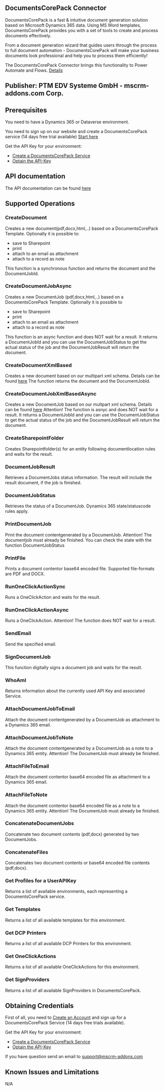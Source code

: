 

## DocumentsCorePack Connector
DocumentsCorePack is a fast & intuitive document generation solution based on Microsoft Dynamics 365 data.
Using MS Word templates, DocumentsCorePack provides you with a set of tools to create and process documents effectively. 

From a document generation wizard that guides users through the process to full document automation - DocumentsCorePack will make your business documents look professional
and help you to process them efficiently!

The DocumentsCorePack Connector brings this functionality to Power Automate and Flows.
[Details](https://www.mscrm-addons.com/Products/DocumentsCorePack) 

## Publisher: PTM EDV Systeme GmbH - mscrm-addons.com Corp.


## Prerequisites

You need to have a Dynamics 365 or Dataverse environment. 

You need to sign up on our website and create a DocumentsCorePack service (14 days free trial available)  [Start here](https://support.mscrm-addons.com/knowledgebase/documentscorepack-online-service-configuration/) 

Get the API Key for your environment:
- [Create a DocumentsCorePack Service](https://www.mscrm-addons.com/Products/DocumentsCorePack/ServiceConfiguration)
- [Optain the API-Key](https://www.mscrm-addons.com/Portals/0/Blog/DCP_CustomConnector_HowTo/c1_obtainAPIKey.PNG)


## API documentation
The API documentation can be found [here](https://support.mscrm-addons.com)


## Supported Operations

### CreateDocument
Creates a new document(pdf,docx,html,..) based on a DocumentsCorePack Template. Optionally it is possible to:
- save to Sharepoint
- print
- attach to an email as attachment
- attach to a record as note

This function is a synchronous function and returns the document and the DocumentJobId.

### CreateDocumentJobAsync
Creates a new DocumentJob (pdf,docx,html,..) based on a DocumentsCorePack Template. Optionally it is possible to 
- save to Sharepoint
- print
- attach to an email as attachment
- attach to a record as note

This function is an async function and does NOT wait for a result. 
It returns a DocumentJobId and you can use the DocumentJobStatus to get the actual status of the job and the DocumentJobResult will return the document.

### CreateDocumentXmlBased
Creates a new document based on our multipart xml schema. Details can be found [here](https://support.mscrm-addons.com/knowledgebase/how-to-build-a-multipartxml-flow-that-concatenates-all-documents-into-one-file/)
The function returns the document and the DocumentJobId.

### CreateDocumentJobXmlBasedAsync
Creates a new DocumentJob based on our multpart xml schema. Details can be found [here](https://support.mscrm-addons.com/knowledgebase/how-to-build-a-multipartxml-flow-that-concatenates-all-documents-into-one-file/)
Attention! The function is asnyc and does NOT wait for a result.
It returns a DocumentJobId and you can use the DocumentJobStatus to get the actual status of the job and the DocumentJobResult will return the document.

### CreateSharepointFolder
Creates Sharepointfolder(s) for an entity following documentlocation rules and waits for the result.
 
### DocumentJobResult
Retrieves a DocumentJobs status information. The result will include the result document, if the job is finished.

### DocumentJobStatus
Retrieves the status of a DocumentJob. Dynamics 365 state/statuscode rules apply.

### PrintDocumentJob
Print the document contentgenerated by a DocumentJob. Attention! The documentjob must already be finished. You can check the state with the function DocumentJobStatus

### PrintFile
Prints a document contentor base64 encoded file. Supported file-formats are PDF and DOCX.

### RunOneClickActionSync
Runs a OneClickAction and waits for the result. 

### RunOneClickActionAsync
Runs a OneClickAction. Attention! The function does NOT wait for a result.

### SendEmail
Send the specified email. 

### SignDocumentJob
This function digitally signs a document job and waits for the result.

### WhoAmI
Returns information about the currently used API Key and associated Service. 

### AttachDocumentJobToEmail
Attach the document contentgenerated by a DocumentJob as attachment to a Dynamics 365 email.

### AttachDocumentJobToNote
Attach the document contentgenerated by a DocumentJob as a note to a Dynamics 365 entity. Attention! The DocumentJob must already be finished. 

### AttachFileToEmail
Attach the document contentor base64 encoded file as attachment to a Dynamics 365 email.

### AttachFileToNote
Attach the document contentor base64 encoded file as a note to a Dynamics 365 entity. Attention! The DocumentJob must already be finished.

### ConcatenateDocumentJobs
Concatenate two document contents (pdf,docx) generated by two DocumentJobs.

### ConcatenateFiles
Concatenates two document contents or base64 encoded file contents (pdf,docx).

### Get Profiles for a UserAPIKey
Returns a list of available environments, each representing a DocumentsCorePack service.

### Get Templates
Returns a list of all available templates for this environment.

### Get DCP Printers
Returns a list of all available DCP Printers for this environment.

### Get OneClickActions
Returns a list of all available OneClickActions for this environment.

### Get SignProviders
Returns a list of all available SignProviders in DocumentsCorePack.

## Obtaining Credentials

First of all, you need to [Create an Account](https://www.mscrm-addons.com/My-Account?returnurl=https%3A%2F%2Fwww.mscrm-addons.com%2FMy-Account) 
and sign up for a DocumentsCorePack Service (14 days free trials available).

Get the API Key for your environment:
- [Create a DocumentsCorePack Service](https://www.mscrm-addons.com/Products/DocumentsCorePack/ServiceConfiguration)
- [Optain the API-Key](https://www.mscrm-addons.com/Portals/0/Blog/DCP_CustomConnector_HowTo/c1_obtainAPIKey.PNG)


If you have question send an email to support@mscrm-addons.com

## Known Issues and Limitations
N/A
